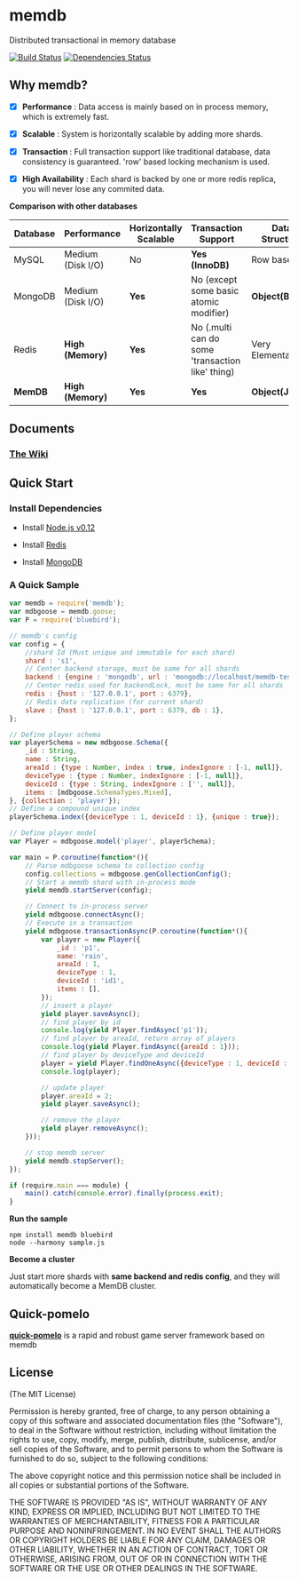 # memdb

Distributed transactional in memory database

[![Build Status](https://travis-ci.org/rain1017/memdb.svg?branch=master)](https://travis-ci.org/rain1017/memdb)
[![Dependencies Status](https://david-dm.org/rain1017/memdb.svg)](https://david-dm.org/rain1017/memdb)

## Why memdb?

- [x] __Performance__ : Data access is mainly based on in process memory, which is extremely fast.

- [x] __Scalable__ : System is horizontally scalable by adding more shards.

- [x] __Transaction__ : Full transaction support like traditional database, data consistency is guaranteed. 'row' based locking mechanism is used.

- [x] __High Availability__ : Each shard is backed by one or more redis replica, you will never lose any commited data.

__Comparison with other databases__

Database | Performance      | Horizontally Scalable | Transaction Support | Data Structure  
---------|------------------|-----------------------|---------------------|-----------------
MySQL    | Medium (Disk I/O)| No                    | __Yes (InnoDB)__   | Row based       
MongoDB  | Medium (Disk I/O)| __Yes__                   | No  (except some basic atomic modifier) | __Object(BSON)__   
Redis    | __High (Memory)__ | __Yes__                   | No  (.multi can do some 'transaction like' thing) | Very Elemental  
__MemDB__    | __High (Memory)__ | __Yes__                   | __Yes__                 | __Object(JSON)__   

## Documents

### [The Wiki](https://github.com/rain1017/memdb/wiki)

## Quick Start

### Install Dependencies

* Install [Node.js v0.12](https://nodejs.org/download/)

* Install [Redis](http://redis.io/download)

* Install [MongoDB](https://www.mongodb.org/downloads)

### A Quick Sample

```javascript
var memdb = require('memdb');
var mdbgoose = memdb.goose;
var P = require('bluebird');

// memdb's config
var config = {
    //shard Id (Must unique and immutable for each shard)
    shard : 's1',
    // Center backend storage, must be same for all shards
    backend : {engine : 'mongodb', url : 'mongodb://localhost/memdb-test'},
    // Center redis used for backendLock, must be same for all shards
    redis : {host : '127.0.0.1', port : 6379},
    // Redis data replication (for current shard)
    slave : {host : '127.0.0.1', port : 6379, db : 1},
};

// Define player schema
var playerSchema = new mdbgoose.Schema({
    _id : String,
    name : String,
    areaId : {type : Number, index : true, indexIgnore : [-1, null]},
    deviceType : {type : Number, indexIgnore : [-1, null]},
    deviceId : {type : String, indexIgnore : ['', null]},
    items : [mdbgoose.SchemaTypes.Mixed],
}, {collection : 'player'});
// Define a compound unique index
playerSchema.index({deviceType : 1, deviceId : 1}, {unique : true});

// Define player model
var Player = mdbgoose.model('player', playerSchema);

var main = P.coroutine(function*(){
    // Parse mdbgoose schema to collection config
    config.collections = mdbgoose.genCollectionConfig();
    // Start a memdb shard with in-process mode
    yield memdb.startServer(config);

    // Connect to in-process server
    yield mdbgoose.connectAsync();
    // Execute in a transaction
    yield mdbgoose.transactionAsync(P.coroutine(function*(){
        var player = new Player({
            _id : 'p1',
            name: 'rain',
            areaId : 1,
            deviceType : 1,
            deviceId : 'id1',
            items : [],
        });
        // insert a player
        yield player.saveAsync();
        // find player by id
        console.log(yield Player.findAsync('p1'));
        // find player by areaId, return array of players
        console.log(yield Player.findAsync({areaId : 1}));
        // find player by deviceType and deviceId
        player = yield Player.findOneAsync({deviceType : 1, deviceId : 'id1'});
        console.log(player);

        // update player
        player.areaId = 2;
        yield player.saveAsync();

        // remove the player
        yield player.removeAsync();
    }));

    // stop memdb server
    yield memdb.stopServer();
});

if (require.main === module) {
    main().catch(console.error).finally(process.exit);
}
```

__Run the sample__
```
npm install memdb bluebird
node --harmony sample.js
```

__Become a cluster__

Just start more shards with __same backend and redis config__, and they will automatically become a MemDB cluster.

## Quick-pomelo
__[quick-pomelo](http://quickpomelo.com)__ is a rapid and robust game server framework based on memdb

## License
(The MIT License)

Permission is hereby granted, free of charge, to any person obtaining a copy
of this software and associated documentation files (the "Software"), to deal
in the Software without restriction, including without limitation the rights
to use, copy, modify, merge, publish, distribute, sublicense, and/or sell
copies of the Software, and to permit persons to whom the Software is
furnished to do so, subject to the following conditions:

The above copyright notice and this permission notice shall be included in all
copies or substantial portions of the Software.

THE SOFTWARE IS PROVIDED "AS IS", WITHOUT WARRANTY OF ANY KIND, EXPRESS OR
IMPLIED, INCLUDING BUT NOT LIMITED TO THE WARRANTIES OF MERCHANTABILITY,
FITNESS FOR A PARTICULAR PURPOSE AND NONINFRINGEMENT. IN NO EVENT SHALL THE
AUTHORS OR COPYRIGHT HOLDERS BE LIABLE FOR ANY CLAIM, DAMAGES OR OTHER
LIABILITY, WHETHER IN AN ACTION OF CONTRACT, TORT OR OTHERWISE, ARISING FROM,
OUT OF OR IN CONNECTION WITH THE SOFTWARE OR THE USE OR OTHER DEALINGS IN THE
SOFTWARE.
